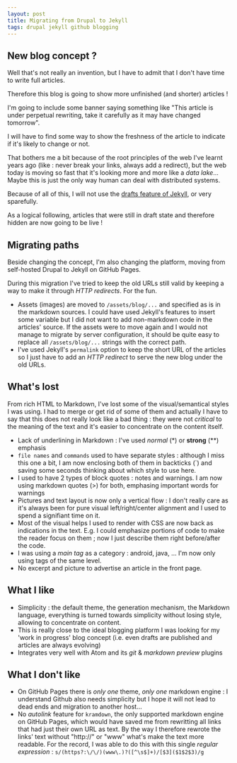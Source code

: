 ```yaml
---
layout: post
title: Migrating from Drupal to Jekyll
tags: drupal jekyll github blogging
---
```


## New blog concept ?

Well that's not really an invention, but I have to admit that I don't have time to write full articles.

Therefore this blog is going to show more unfinished (and shorter) articles !

I'm going to include some banner saying something like "This article is under perpetual rewriting, take it carefully as it may have changed tomorrow".

I will have to find some way to show the freshness of the article to indicate if it's likely to change or not.

That bothers me a bit because of the root principles of the web I've learnt years ago (like : never break your links, always add a redirect), but the web today is moving so fast that it's looking more and more like a *data lake*... Maybe this is just the only way human can deal with distributed systems.

Because of all of this, I will not use the [drafts feature of Jekyll](https://jekyllrb.com/docs/drafts/), or very sparefully.

As a logical following, articles that were still in draft state and therefore hidden are now going to be live !

## Migrating paths

Beside changing the concept, I'm also changing the platform, moving from self-hosted Drupal to Jekyll on GitHub Pages.

During this migration I've tried to keep the old URLs still valid by keeping a way to make it through *HTTP redirects*. For the fun.

- Assets (images) are moved to `/assets/blog/...` and specified as is in the markdown sources. I could have used Jekyll's features to insert some variable but I did not want to add non-markdown code in the articles' source. If the assets were to move again and I would not manage to migrate by server configuration, it should be quite easy to replace all `/assets/blog/...` strings with the correct path.
- I've used Jekyll's `permalink` option to keep the short URL of the articles so I just have to add an *HTTP redirect* to serve the new blog under the old URLs.

## What's lost

From rich HTML to Markdown, I've lost some of the visual/semantical styles I was using.
I had to merge or get rid of some of them and actually I have to say that this does not really look like a bad thing : they were not *critical* to the meaning of the text and it's easier to concentrate on the content itself.

- Lack of underlining in Markdown : I've used *normal* (\*) or **strong** (\*\*) emphasis
- `file names` and `commands` used to have separate styles : although I miss this one a bit, I am now enclosing both of them in backticks (\`) and saving some seconds thinking about which style to use here.
- I used to have 2 types of block quotes : notes and warnings. I am now using markdown quotes (>) for both, emphasing important words for warnings
- Pictures and text layout is now only a vertical flow : I don't really care as it's always been for pure visual left/right/center alignment and I used to spend a signifiant time on it.
- Most of the visual helps I used to render with CSS are now back as indications in the text. E.g. I could emphasize portions of code to make the reader focus on them ; now I just describe them right before/after the code.
- I was using a *main tag* as a category : android, java, ... I'm now only using tags of the same level.
- No excerpt and picture to advertise an article in the front page.

## What I like

- Simplicity : the default theme, the generation mechanism, the Markdown language, everything is turned towards simplicity without losing style, allowing to concentrate on content.
- This is really close to the ideal blogging platform I was looking for my 'work in progress' blog concept (i.e. even drafts are published and articles are always evolving)
- Integrates very well with Atom and its *git* & *markdown preview* plugins

## What I don't like

- On GitHub Pages there is *only one* theme, *only one* markdown engine : I understand Github also needs simplicity but I hope it will not lead to dead ends and migration to another host...
- No *autolink* feature for `kramdown`, the only supported markdown engine on GitHub Pages, which would have saved me from rewritting all links that had just their own URL as text. By the way I therefore rewrote the links' text without "http://" or "www" what's make the text more readable. For the record, I was able to do this with this single *regular expression* : `s/(https?:\/\/)(www\.)?([^\s$]+)/[$3]($1$2$3)/g`
